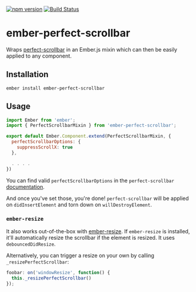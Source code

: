[![npm version](https://badge.fury.io/js/ember-perfect-scrollbar.svg)](https://badge.fury.io/js/ember-perfect-scrollbar)
[![Build Status](https://travis-ci.org/patience-tema-baron/ember-perfect-scrollbar.svg?branch=master)](https://travis-ci.org/patience-tema-baron/ember-perfect-scrollbar)

# ember-perfect-scrollbar

Wraps [perfect-scrollbar](https://github.com/noraesae/perfect-scrollbar) in an Ember.js mixin which can then be easily applied to any component.

## Installation

`ember install ember-perfect-scrollbar`

## Usage

```js
import Ember from 'ember';
import { PerfectScrollbarMixin } from 'ember-perfect-scrollbar';

export default Ember.Component.extend(PerfectScrollbarMixin, {
  perfectScrollbarOptions: {
    suppressScrollX: true
  },

  . . . .
})
```

You can find valid `perfectScrollbarOptions` in the `perfect-scrollbar` [documentation](https://github.com/noraesae/perfect-scrollbar#optional-parameters).

And once you've set those, you're done! `perfect-scrollbar` will be applied on `didInsertElement` and torn down on `willDestroyElement`.

### `ember-resize`

It also works out-of-the-box with [ember-resize](https://github.com/mike-north/ember-resize). If `ember-resize` is installed, it'll automatically resize the scrollbar if the element is resized. It uses `debouncedDidResize`.

Alternatively, you can trigger a resize on your own by calling `_resizePerfectScrollbar`:

```js
foobar: on('windowResize', function() {
  this._resizePerfectScrollbar()
});
```

